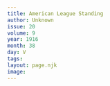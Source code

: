 ```yaml
---
title: American League Standing
author: Unknown
issue: 20
volume: 9
year: 1916
month: 38
day: V
tags:
layout: page.njk
image:
---
```



